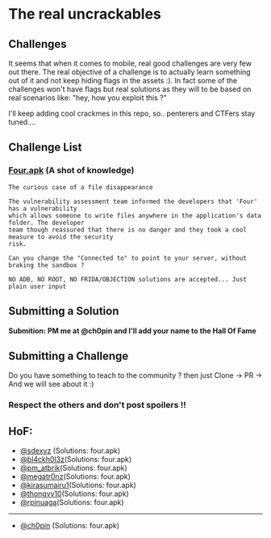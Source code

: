 # The real uncrackables 

## Challenges 

It seems that when it comes to mobile, real good challenges are very few out there. The real objective of a challenge is to actually learn something out of it and not keep hiding flags in the assets :). In fact some of the challenges won't have flags but real solutions as they will to be based on real  scenarios like: "hey, how you exploit this ?" 

I'll keep adding cool crackmes in this repo, so.. penterers and CTFers stay tuned....

## Challenge List

### [Four.apk](https://github.com/Ch0pin/uncrackable/blob/main/four.apk) (A shot of knowledge) 

```
The curious case of a file disappearance

The vulnerability assessment team informed the developers that 'Four' has a vulnerability 
which allows someone to write files anywhere in the application's data folder. The developer 
team though reassured that there is no danger and they took a cool measure to avoid the security 
risk. 

Can you change the "Connected to" to point to your server, without braking the sandbox ?

NO ADB, NO ROOT, NO FRIDA/OBJECTION solutions are accepted... Just plain user input 
```


## Submitting a Solution

**Submition: PM me at @ch0pin and I'll add your name to the Hall Of Fame**

## Submitting a Challenge 

Do you have something to teach to the community ? then just Clone -> PR -> And we will see about it :) 

### Respect the others and don't post spoilers !!

## HoF:
- [@sdexyz](https://twitter.com/sdexyz) (Solutions: four.apk)
- [@bl4ckh0l3z](https://twitter.com/bl4ckh0l3z)(Solutions: four.apk)
- [@pm_atbrik](https://twitter.com/m_atbrik)(Solutions: four.apk)
- [@megatr0nz](https://twitter.com/megatr0nz)(Solutions: four.apk)
- [@kirasumairu1](https://twitter.com/kirasumairu1)(Solutions: four.apk)
- [@thongvv10](https://twitter.com/thongvv10)(Solutions: four.apk)
- [@rpinuaga](https://twitter.com/rpinuaga)(Solutions: four.apk)
----
- [@ch0pin](https://twitter.com/Ch0pin) (Solutions: four.apk)


